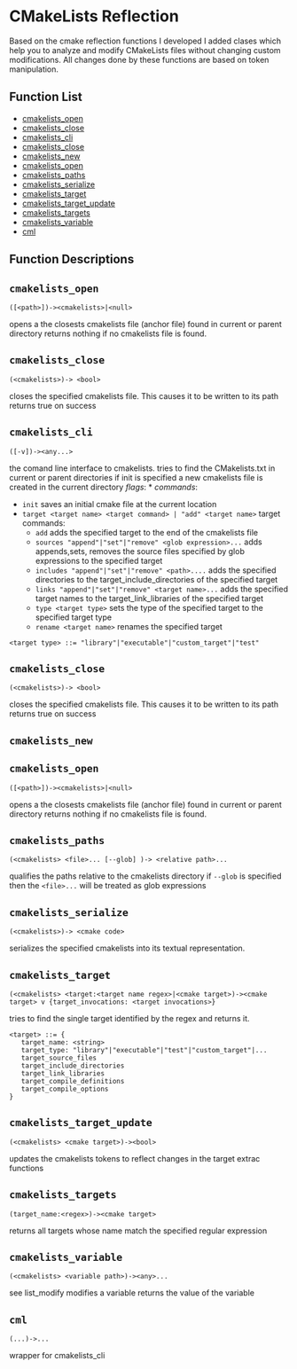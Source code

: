 # CMakeLists Reflection


Based on the cmake reflection functions I developed I added clases which help you to analyze and modify CMakeLists files without changing custom modifications.  All changes done by these functions are based on token manipulation. 




## Function List


* [cmakelists_open](#cmakelists_open)
* [cmakelists_close](#cmakelists_close)
* [cmakelists_cli](#cmakelists_cli)
* [cmakelists_close](#cmakelists_close)
* [cmakelists_new](#cmakelists_new)
* [cmakelists_open](#cmakelists_open)
* [cmakelists_paths](#cmakelists_paths)
* [cmakelists_serialize](#cmakelists_serialize)
* [cmakelists_target](#cmakelists_target)
* [cmakelists_target_update](#cmakelists_target_update)
* [cmakelists_targets](#cmakelists_targets)
* [cmakelists_variable](#cmakelists_variable)
* [cml](#cml)

## Function Descriptions

## <a name="cmakelists_open"></a> `cmakelists_open`

 `([<path>])-><cmakelists>|<null>`

 opens a the closests cmakelists file (anchor file) found in current or parent directory
 returns nothing if no cmakelists file is found.




## <a name="cmakelists_close"></a> `cmakelists_close`

 `(<cmakelists>)-> <bool>`

 closes the specified cmakelists file.  This causes it to be written to its path
 returns true on success




## <a name="cmakelists_cli"></a> `cmakelists_cli`

 `([-v])-><any...>`

 the comand line interface to cmakelists.  tries to find the CMakelists.txt in current or parent directories
 if init is specified a new cmakelists file is created in the current directory
 *flags*:
  *
 *commands*:
  * `init` saves an initial cmake file at the current location
  * `target <target name> <target command> | "add" <target name>` target commands:
    * `add` adds the specified target to the end of the cmakelists file
    * `sources "append"|"set"|"remove" <glob expression>...` adds appends,sets, removes the source files specified by glob expressions to the specified target
    * `includes "append"|"set"|"remove" <path>....` adds the specified directories to the target_include_directories of the specified target
    * `links "append"|"set"|"remove" <target name>...` adds the specified target names to the target_link_libraries of the specified target
    * `type <target type>` sets the type of the specified target to the specified target type
    * `rename <target name>` renames the specified target

 `<target type> ::= "library"|"executable"|"custom_target"|"test"`




## <a name="cmakelists_close"></a> `cmakelists_close`

 `(<cmakelists>)-> <bool>`

 closes the specified cmakelists file.  This causes it to be written to its path
 returns true on success




## <a name="cmakelists_new"></a> `cmakelists_new`





## <a name="cmakelists_open"></a> `cmakelists_open`

 `([<path>])-><cmakelists>|<null>`

 opens a the closests cmakelists file (anchor file) found in current or parent directory
 returns nothing if no cmakelists file is found.




## <a name="cmakelists_paths"></a> `cmakelists_paths`

 `(<cmakelists> <file>... [--glob] )-> <relative path>...`

 qualifies the paths relative to the cmakelists directory
 if `--glob` is specified then the `<file>...` will be treated
 as glob expressions




## <a name="cmakelists_serialize"></a> `cmakelists_serialize`

 `(<cmakelists>)-> <cmake code>`

 serializes the specified cmakelists into its textual representation.




## <a name="cmakelists_target"></a> `cmakelists_target`

 `(<cmakelists> <target:<target name regex>|<cmake target>)-><cmake target> v {target_invocations: <target invocations>}`

 tries to find the single target identified by the regex and returns it.

 ```
 <target> ::= {
    target_name: <string>
    target_type: "library"|"executable"|"test"|"custom_target"|...
    target_source_files
    target_include_directories
    target_link_libraries
    target_compile_definitions
    target_compile_options
 }
 ```




## <a name="cmakelists_target_update"></a> `cmakelists_target_update`

 `(<cmakelists> <cmake target>)-><bool>`

 updates the cmakelists tokens to reflect changes in the target
  extrac functions





## <a name="cmakelists_targets"></a> `cmakelists_targets`

 `(target_name:<regex>)-><cmake target>`

 returns all targets whose name match the specified regular expression




## <a name="cmakelists_variable"></a> `cmakelists_variable`

 `(<cmakelists> <variable path>)-><any>...`

 see list_modify
 modifies a variable returns the value of the variable




## <a name="cml"></a> `cml`

 `(...)->...`

 wrapper for cmakelists_cli







